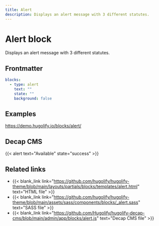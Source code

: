 ```yaml
---
title: Alert
description: Displays an alert message with 3 different statutes.
---
```


# Alert block

Displays an alert message with 3 different statutes.

## Frontmatter

```yml
blocks:
  - type: alert
    text: ""
    state: ""
    background: false
```

## Examples

https://demo.hugolify.io/blocks/alert/

## Decap CMS

{{< alert text="Available" state="success" >}}

## Related links

- {{< blank_link link="https://github.com/hugolify/hugolify-theme/blob/main/layouts/partials/blocks/templates/alert.html" text="HTML file" >}}
- {{< blank_link link="https://github.com/hugolify/hugolify-theme/blob/main/assets/sass/components/blocks/_alert.sass" text="SASS file" >}}
- {{< blank_link link="https://github.com/Hugolify/hugolify-decap-cms/blob/main/admin/app/blocks/alert.js" text="Decap CMS file" >}}
